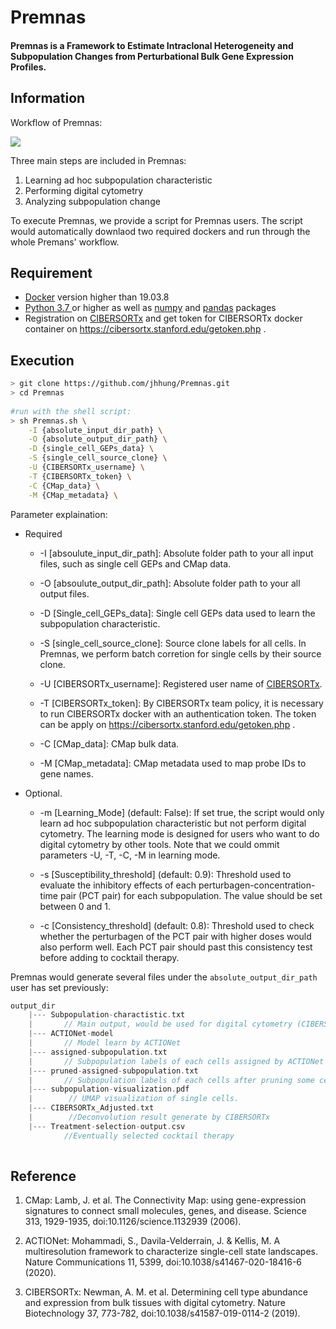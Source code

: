# Premnas
#### Premnas is a Framework to Estimate Intraclonal Heterogeneity and Subpopulation Changes from Perturbational Bulk Gene Expression Profiles.

## Information

Workflow of Premnas: 

![](https://i.imgur.com/sLydog1.png)


Three main steps are included in Premnas:
1. Learning ad hoc subpopulation characteristic
2. Performing digital cytometry
3. Analyzing subpopulation change

To execute Premnas, we provide a script for Premnas users. The script would automatically downlaod two required dockers and run through the whole Premans' workflow.

## Requirement
* [Docker](https://www.docker.com/) version higher than 19.03.8
* [Python 3.7 ](https://www.python.org/downloads/) or higher as well as [numpy](https://numpy.org/) and [pandas](https://pandas.pydata.org/) packages
* Registration on [CIBERSORTx](https://cibersortx.stanford.edu/index.php) and get token for CIBERSORTx docker container on https://cibersortx.stanford.edu/getoken.php .



## Execution

```sh
> git clone https://github.com/jhhung/Premnas.git
> cd Premnas
    
#run with the shell script:
> sh Premnas.sh \
    -I {absolute_input_dir_path} \
    -O {absolute_output_dir_path} \
    -D {single_cell_GEPs_data} \
    -S {single_cell_source_clone} \
    -U {CIBERSORTx_username} \
    -T {CIBERSORTx_token} \
    -C {CMap_data} \
    -M {CMap_metadata} \
```

Parameter explaination:
* Required

    * -I [absoulute_input_dir_path]:
        Absolute folder path to your all input files, such as single cell GEPs and CMap data.
        
    * -O [absoulute_output_dir_path]: 
        Absolute folder path to your all output files.
        
    * -D [Single_cell_GEPs_data]: 
        Single cell GEPs data used to learn the subpopulation characteristic.
        
    * -S [single_cell_source_clone]: 
        Source clone labels for all cells. In Premnas, we perform batch corretion for single cells by their source clone.
        
    * -U [CIBERSORTx_username]:
        Registered user name of [CIBERSORTx](https://cibersortx.stanford.edu/index.php). 
        
    * -T [CIBERSORTx_token]: 
        By CIBERSORTx team policy, it is necessary to run CIBERSORTx docker with an  authentication token. The token can be apply on https://cibersortx.stanford.edu/getoken.php .
        
    * -C [CMap_data]: 
        CMap bulk data.
        
    * -M [CMap_metadata]: 
        CMap metadata used to map probe IDs to gene names.

* Optional.

    * -m [Learning_Mode] (default: False): 
        If set true, the script would only learn ad hoc subpopulation characteristic but not perform digital cytometry. The learning mode is designed for users who want to do digital cytometry by other tools. Note that we could ommit parameters -U, -T, -C, -M in learning mode.
        
    * -s [Susceptibility_threshold] (default: 0.9): Threshold used to evaluate the inhibitory effects of each perturbagen-concentration-time pair (PCT pair) for each subpopulation. The value should be set between 0 and 1.
 
    * -c [Consistency_threshold] (default: 0.8): Threshold used to check whether the perturbagen of the PCT pair with higher doses would also perform well. Each PCT pair should past this consistency test before adding to cocktail therapy.

Premnas would generate several files under the ```absolute_output_dir_path``` user has set previously:
```c
output_dir   
    |--- Subpopulation-charactistic.txt 
    |       // Main output, would be used for digital cytometry (CIBERSORTx)
    |--- ACTIONet-model
    |       // Model learn by ACTIONet
    |--- assigned-subpopulation.txt
    |       // Subpopulation labels of each cells assigned by ACTIONet
    |--- pruned-assigned-subpopulation.txt
    |       // Subpopulation labels of each cells after pruning some cells by considering archetypal explicit function
    |--- subpopulation-visualization.pdf
    |        // UMAP visualization of single cells.
    |--- CIBERSORTx_Adjusted.txt
    |        //Deconvolution result generate by CIBERSORTx
    |--- Treatment-selection-output.csv
            //Eventually selected cocktail therapy
            
```

## Reference
1. CMap: Lamb, J. et al. The Connectivity Map: using gene-expression signatures to connect small molecules, genes, and disease. Science 313, 1929-1935, doi:10.1126/science.1132939 (2006).

2. ACTIONet: Mohammadi, S., Davila-Velderrain, J. & Kellis, M. A multiresolution framework to characterize single-cell state landscapes. Nature Communications 11, 5399, doi:10.1038/s41467-020-18416-6 (2020).
3. CIBERSORTx: Newman, A. M. et al. Determining cell type abundance and expression from bulk tissues with digital cytometry. Nature Biotechnology 37, 773-782, doi:10.1038/s41587-019-0114-2 (2019).